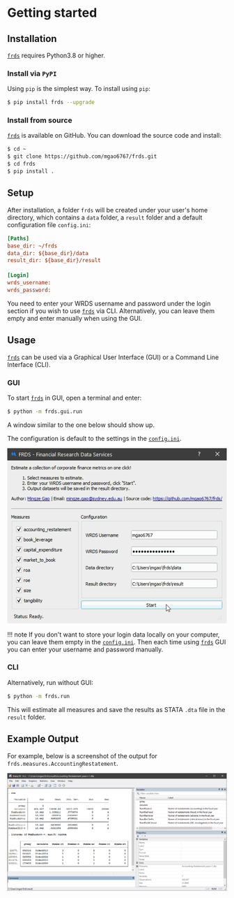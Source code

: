 # Getting started

## Installation 

[`frds`](/) requires Python3.8 or higher.

### Install via `PyPI`

Using `pip` is the simplest way. To install using `pip`:

```bash
$ pip install frds --upgrade
```

### Install from source

[`frds`](https://github.com/mgao6767/frds/) is available on GitHub. 
You can download the source code and install:

```bash
$ cd ~
$ git clone https://github.com/mgao6767/frds.git
$ cd frds
$ pip install .
```

## Setup

After installation, a folder `frds` will be created under your user's home directory, which contains a `data` folder, a `result` folder and a default configuration file `config.ini`:

```ini
[Paths]
base_dir: ~/frds
data_dir: ${base_dir}/data
result_dir: ${base_dir}/result

[Login]
wrds_username: 
wrds_password: 
```

You need to enter your WRDS username and password under the login section if you wish to use [`frds`](/) via CLI.
Alternatively, you can leave them empty and enter manually when using the GUI.

## Usage

[`frds`](/) can be used via a Graphical User Interface (GUI) or a Command Line Interface (CLI).

### GUI

To start [`frds`](/) in GUI, open a terminal and enter:

```bash
$ python -m frds.gui.run
```

A window similar to the one below should show up.

The configuration is default to the settings in the [`config.ini`](/installation).

![frds-demo](/images/frds_demo.gif)

!!! note
    If you don't want to store your login data locally on your computer, you can 
    leave them empty in the [`config.ini`](/installation). Then each time using
    [`frds`](/) GUI you can enter your username and password manually.

### CLI

Alternatively, run without GUI:

```bash
$ python -m frds.run
```

This will estimate all measures and save the results as STATA `.dta` file in the `result` folder.

## Example Output

For example, below is a screenshot of the output for `frds.measures.AccountingRestatement`.

![result-restatements](/images/result-restatements.png)

